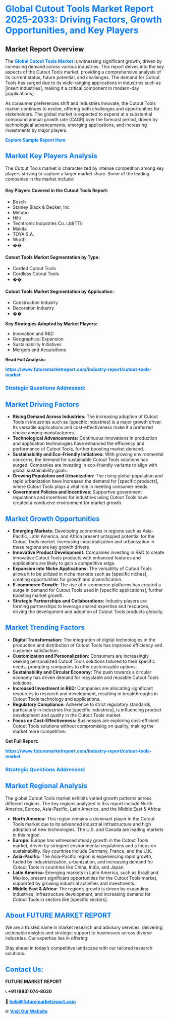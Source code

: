 <h1 style="color: #007BFF;">Global Cutout Tools Market Report 2025-2033: Driving Factors, Growth Opportunities, and Key Players</h1>

<section id="overview">
<h2>Market Report Overview</h2>
<p>The <a href="https://www.futuremarketreport.com/industry-report/cutout-tools-market" style="color: #007BFF; text-decoration: none;"><strong>Global Cutout Tools Market</strong></a> is witnessing significant growth, driven by increasing demand across various industries. This report delves into the key aspects of the Cutout Tools market, providing a comprehensive analysis of its current status, future potential, and challenges. The demand for Cutout Tools has surged due to its wide-ranging applications in industries such as [insert industries], making it a critical component in modern-day [applications].</p>
<p>As consumer preferences shift and industries innovate, the Cutout Tools market continues to evolve, offering both challenges and opportunities for stakeholders. The global market is expected to expand at a substantial compound annual growth rate (CAGR) over the forecast period, driven by technological advancements, emerging applications, and increasing investments by major players.</p>
</section>

<section id="overview">
<p><a href="https://www.futuremarketreport.com/request-sample/reportId=117367" style="color: #007BFF; text-decoration: none;"><strong>Explore Sample Report Here</strong></a></p>
</section>

<section id="key-players">
<h2 style="color: #007BFF;">Market Key Players Analysis</h2>
<p>The Cutout Tools market is characterized by intense competition among key players striving to capture a larger market share. Some of the leading companies in the market include:</p>
<h4>Key Players Covered in the Cutout Tools Report:</h4>
<ul><li>Bosch</li><li>Stanley Black &amp; Decker, Inc</li><li>Metabo</li><li>Hilti</li><li>Techtronic Industries Co. Ltd(TTI)</li><li>Makita</li><li>TOYA S.A.</li><li>Wurth</li><li>��</li></ul>
<h4>Cutout Tools Market Segmentation by Type:</h4>
<ul><li>Corded Cutout Tools</li><li>Cordless Cutout Tools</li><li>��</li></ul>

<h4>Cutout Tools Market Segmentation by Application:</h4>
<ul><li>Construction Industry</li><li>Decoration Industry</li><li>��</li></ul>
<p><strong>Key Strategies Adopted by Market Players:</strong></p>
<ul>
<li>Innovation and R&D</li>
<li>Geographical Expansion</li>
<li>Sustainability Initiatives</li>
<li>Mergers and Acquisitions</li>
</ul>
</section>

<section>
<p><strong>Read Full Analysis: </strong></p><a href="https://www.futuremarketreport.com/industry-report/cutout-tools-market" style="color: #007BFF; text-decoration: none;"><strong>https://www.futuremarketreport.com/industry-report/cutout-tools-market</strong></a>
<h3 style="color: #007BFF;">Strategic Questions Addressed:</h3>
</section>

<section id="driving-factors">
<h2 style="color: #007BFF;">Market Driving Factors</h2>
<ul>
<li><strong>Rising Demand Across Industries:</strong> The increasing adoption of Cutout Tools in industries such as [specific industries] is a major growth driver. Its versatile applications and cost-effectiveness make it a preferred choice among manufacturers.</li>
<li><strong>Technological Advancements:</strong> Continuous innovations in production and application technologies have enhanced the efficiency and performance of Cutout Tools, further boosting market demand.</li>
<li><strong>Sustainability and Eco-Friendly Initiatives:</strong> With growing environmental concerns, the demand for sustainable Cutout Tools solutions has surged. Companies are investing in eco-friendly variants to align with global sustainability goals.</li>
<li><strong>Growing Population and Urbanization:</strong> The rising global population and rapid urbanization have increased the demand for [specific products], where Cutout Tools plays a vital role in meeting consumer needs.</li>
<li><strong>Government Policies and Incentives:</strong> Supportive government regulations and incentives for industries using Cutout Tools have created a conducive environment for market growth.</li>
</ul>
</section>

<section id="growth-opportunities">
<h2 style="color: #007BFF;">Market Growth Opportunities</h2>
<ul>
<li><strong>Emerging Markets:</strong> Developing economies in regions such as Asia-Pacific, Latin America, and Africa present untapped potential for the Cutout Tools market. Increasing industrialization and urbanization in these regions are key growth drivers.</li>
<li><strong>Innovative Product Development:</strong> Companies investing in R&D to create innovative Cutout Tools products with enhanced features and applications are likely to gain a competitive edge.</li>
<li><strong>Expansion into Niche Applications:</strong> The versatility of Cutout Tools allows it to be utilized in niche markets such as [specific niches], creating opportunities for growth and diversification.</li>
<li><strong>E-commerce Growth:</strong> The rise of e-commerce platforms has created a surge in demand for Cutout Tools used in [specific applications], further boosting market growth.</li>
<li><strong>Strategic Partnerships and Collaborations:</strong> Industry players are forming partnerships to leverage shared expertise and resources, driving the development and adoption of Cutout Tools products globally.</li>
</ul>
</section>

<section id="trending-factors">
<h2 style="color: #007BFF;">Market Trending Factors</h2>
<ul>
<li><strong>Digital Transformation:</strong> The integration of digital technologies in the production and distribution of Cutout Tools has improved efficiency and customer satisfaction.</li>
<li><strong>Customization and Personalization:</strong> Consumers are increasingly seeking personalized Cutout Tools solutions tailored to their specific needs, prompting companies to offer customizable options.</li>
<li><strong>Sustainability and Circular Economy:</strong> The push towards a circular economy has driven demand for recyclable and reusable Cutout Tools solutions.</li>
<li><strong>Increased Investment in R&D:</strong> Companies are allocating significant resources to research and development, resulting in breakthroughs in Cutout Tools technology and applications.</li>
<li><strong>Regulatory Compliance:</strong> Adherence to strict regulatory standards, particularly in industries like [specific industries], is influencing product development and quality in the Cutout Tools market.</li>
<li><strong>Focus on Cost-Effectiveness:</strong> Businesses are exploring cost-efficient Cutout Tools solutions without compromising on quality, making the market more competitive.</li>
</ul>
</section>

<section>
<p><strong>Get Full Report: </strong></p><a href="https://www.futuremarketreport.com/industry-report/cutout-tools-market" style="color: #007BFF; text-decoration: none;"><strong>https://www.futuremarketreport.com/industry-report/cutout-tools-market</strong></a>
<h3 style="color: #007BFF;">Strategic Questions Addressed:</h3>
</section>


<section id="regional-analysis">
<h2 style="color: #007BFF;">Market Regional Analysis</h2>
<p>The global Cutout Tools market exhibits varied growth patterns across different regions. The key regions analyzed in this report include North America, Europe, Asia-Pacific, Latin America, and the Middle East & Africa:</p>
<ul>
<li><strong>North America:</strong> This region remains a dominant player in the Cutout Tools market due to its advanced industrial infrastructure and high adoption of new technologies. The U.S. and Canada are leading markets in this region.</li>
<li><strong>Europe:</strong> Europe has witnessed steady growth in the Cutout Tools market, driven by stringent environmental regulations and a focus on sustainability. Key countries include Germany, France, and the U.K.</li>
<li><strong>Asia-Pacific:</strong> The Asia-Pacific region is experiencing rapid growth, fueled by industrialization, urbanization, and increasing demand for Cutout Tools in countries like China, India, and Japan.</li>
<li><strong>Latin America:</strong> Emerging markets in Latin America, such as Brazil and Mexico, present significant opportunities for the Cutout Tools market, supported by growing industrial activities and investments.</li>
<li><strong>Middle East & Africa:</strong> The region’s growth is driven by expanding industries, infrastructure development, and increasing demand for Cutout Tools in sectors like [specific sectors].</li>
</ul>
</section>

<footer>
<h2 style="color: #007BFF;">About FUTURE MARKET REPORT</h2>
<p>We are a trusted name in market research and advisory services, delivering actionable insights and strategic support to businesses across diverse industries. Our expertise lies in offering:</p>

<p>Stay ahead in today’s competitive landscape with our tailored research solutions.</p>

<h2 style="color: #007BFF;">Contact Us:</h2>
<p><strong>FUTURE MARKET REPORT</strong></p>
<p>📞 <strong>+91 (883) 074-8030</strong></p>
<p>📧 <strong><a href="mailto:help@futuremarketreport.com" style="color: #007BFF;">help@futuremarketreport.com</a></strong></p>
<p>🌐 <strong><a href="https://www.futuremarketreport.com/" style="color: #007BFF;">Visit Our Website</a></strong></p>
</footer>